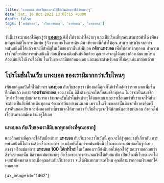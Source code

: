 ```yaml
---
title: 'แทงบอล กับเว็บของเราให้ได้เงินล้านทำได้ง่ายมากๆ'
date: Sat, 16 Oct 2021 13:08:15 +0000
draft: false
tags: ['พนันบอล', 'เว็บแทงบอล', 'แทงบอล', 'แทงบอล']
---
```


วันนี้เราจะมาบอกให้คุณรู้ว่า [**แทงบอล**](/archives/) ยังไงให้รวยทำได้ง่ายๆ และเป็นเรื่องที่ทุกคนสามารถทำได้ เพียงแค่คุณมีสติในการเดิมพัน รู้จักวางแผนในการเดินเงิน เพียงแค่นี้ก็ทำให้คุณ สามารถหาเงินจากการพนันชนิดนี้ได้แล้ว และที่สำคัญในเว็บของเรานั้นยังมีบอก **กติกาแทงบอล** เพื่อให้สมาชิกทุกคน ทำความเข้าใจเกี่ยวกับการพนันชนิดนี้ ก่อนที่จะลงเดิมพันกันอีกด้วย คุณสามารถดูได้เลยว่าต้องเล่นแบบไหน ต้องเล่นยังไงถึงจะได้เงิน ในเว็บของเรามีบอกหมดเลย และเหมาะสำหรับคนที่ไม่เคยเล่นมาก่อนด้วย

**โปรโมชั่นในเว็บ แทงบอล ของเรามีมากกว่าเว็บไหนๆ**
--------------------------------------------------

เพียงแค่คุณเปิดใจให้กับการ **แทงบอล** กับเว็บของเรา เพียงแค่นี้คุณก็ได้เข้าใกล้คำว่ารวย มากเพิ่มขึ้นอีกขั้นแล้ว เพราะ **ทางเข้าแทงบอล** ของเรานั้น มีสิ่งต่างๆแจกให้กับสมาชิกทุกคน ไม่ว่าจะเป็นสมาชิกใหม่ หรือสมาชิกเก่าสามารถ เข้ามากดรับโปรโมชั่นต่างๆได้หมดเลย และเราเชื่อเลยว่าที่เราแจกให้นั้น จะต้องเป็นสิ่งที่นักพนันทุกคน ต้องการกันอย่างแน่นอน เพราะในเว็บของเรานั้นมีแจกทั้ง เครดิตฟรี การคืนยอดเสีย และทั้งสองอย่างนี้เราแจกให้มากกว่า ที่เว็บอื่นๆแจกให้นักพนันอย่างแน่นอน ถ้าคุณไม่เชื่อสามารถสมัครเข้ามาดูได้เลย

### **แทงบอล กับเว็บของเราสิมีบอกทุกอย่างที่คุณอยากรู้**

และอีกอย่างที่คุณจะได้รับเมื่อเข้ามา **แทงบอล** กับเว็บของเราในวันนี้ คุณจะได้รู้ทุกอย่างที่เกี่ยวกับ การพนันชนิดนี้ไม่ว่าจะด้วยเรื่องของการ วางเดิมพันในการพนันชนิดนี้ เรื่องของการเล่นบอลในรูปแบบต่างๆ หรือแม้แต่การ **แทงบอล** **100** **ได้เท่าไหร่** ในเว็บของเราก็ยังมีบอกให้คุณได้รู้ และเราบอกเลยว่าสิ่งที่เราบอกนั้น มีความแม่นยำมากๆ ยิ่งเรื่องของการคำนวณเงินให้กับสมาชิก เป็นเรื่องที่เว็บของเราไม่เคยทำผิดพลาด และเมื่อคุณเล่นกับเว็บของเรา จนได้เงินมากมายแค่ไหน คุณก็สามารถถอนเงินออกได้หมดเลย

\[ux\_image id="1462"\]